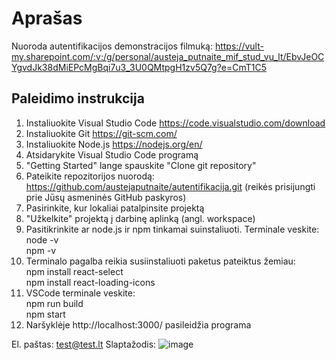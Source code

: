 # Aprašas

Nuoroda autentifikacijos demonstracijos filmuką: https://vult-my.sharepoint.com/:v:/g/personal/austeja_putnaite_mif_stud_vu_lt/EbvJeOCYgvdJk38dMiEPcMgBqi7u3_3U0QMtpgH1zv5Q7g?e=CmT1C5

## Paleidimo instrukcija

1. Instaliuokite Visual Studio Code https://code.visualstudio.com/download
2. Instaliuokite Git https://git-scm.com/
3. Instaliuokite Node.js https://nodejs.org/en/ 
4. Atsidarykite Visual Studio Code programą
5. "Getting Started" lange spauskite "Clone git repository"
6. Pateikite repozitorijos nuorodą: https://github.com/austejaputnaite/autentifikacija.git (reikės prisijungti prie Jūsų asmeninės GitHub paskyros)
7. Pasirinkite, kur lokaliai patalpinsite projektą
8. "Užkelkite" projektą į darbinę aplinką (angl. workspace)
9. Pasitikrinkite ar node.js ir npm tinkamai suinstaliuoti. Terminale veskite:\
  node -v\
  npm -v
10. Terminalo pagalba reikia susiinstaliuoti paketus pateiktus žemiau:\
  npm install react-select\
  npm install react-loading-icons
11. VSCode terminale veskite:\
  npm run build\
  npm start
12. Naršyklėje http://localhost:3000/ pasileidžia programa

El. paštas: test@test.lt
Slaptažodis: ![image](https://user-images.githubusercontent.com/84684996/119556603-e854ed00-bda7-11eb-93d8-f86f286b43c0.png)
